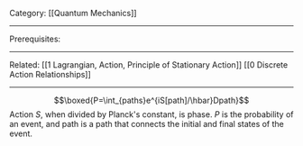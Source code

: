 Category: [[Quantum Mechanics]] 
___
Prerequisites: 
___
Related: [[1 Lagrangian, Action, Principle of Stationary Action]] [[0 Discrete Action Relationships]]
___
$$\boxed{P=\int_{paths}e^{iS[path]/\hbar}Dpath}$$Action $S$, when divided by Planck's constant, is phase. 
$P$ is the probability of an event, and path is a path that connects the initial and final states of the event. 

